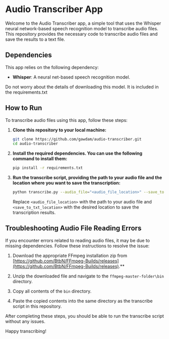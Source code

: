 # Audio Transcriber App

Welcome to the Audio Transcriber app, a simple tool that uses the Whisper neural network-based speech recognition model to transcribe audio files. This repository provides the necessary code to transcribe audio files and save the results to a text file.

## Dependencies

This app relies on the following dependency:

- **Whisper**: A neural net-based speech recognition model.

Do not worry about the details of downloading this model. It is included in the requirements.txt

## How to Run

To transcribe audio files using this app, follow these steps:

1. **Clone this repository to your local machine:**

    ```bash
    git clone https://github.com/gawdam/audio-transcriber.git
    cd audio-transcriber
    ```

2. **Install the required dependencies. You can use the following command to install them:**

    ```bash
    pip install -r requirements.txt
    ```

3. **Run the transcribe script, providing the path to your audio file and the location where you want to save the transcription:**

    ```bash
    python transcribe.py --audio_file="<audio_file_location>" --save_to="<save_to_txt_location>"
    ```

    Replace `<audio_file_location>` with the path to your audio file and `<save_to_txt_location>` with the desired location to save the transcription results.

## Troubleshooting Audio File Reading Errors

If you encounter errors related to reading audio files, it may be due to missing dependencies. Follow these instructions to resolve the issue:

1. Download the appropriate FFmpeg installation zip from [https://github.com/BtbN/FFmpeg-Builds/releases](https://github.com/BtbN/FFmpeg-Builds/releases).**

2. Unzip the downloaded file and navigate to the `ffmpeg-master-folder\bin` directory.

3. Copy all contents of the `bin` directory.

4. Paste the copied contents into the same directory as the transcribe script in this repository.

After completing these steps, you should be able to run the transcribe script without any issues.

Happy transcribing!
